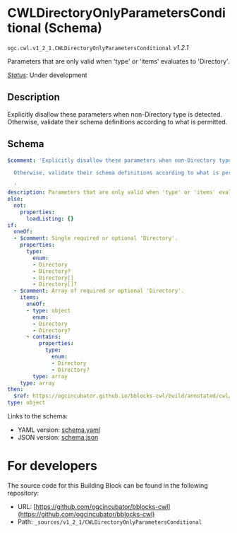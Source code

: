 
# CWLDirectoryOnlyParametersConditional (Schema)

`ogc.cwl.v1_2_1.CWLDirectoryOnlyParametersConditional` *v1.2.1*

Parameters that are only valid when 'type' or 'items' evaluates to 'Directory'.

[*Status*](http://www.opengis.net/def/status): Under development

## Description

Explicitly disallow these parameters when non-Directory type is detected.
Otherwise, validate their schema definitions according to what is permitted.

## Schema

```yaml
$comment: 'Explicitly disallow these parameters when non-Directory type is detected.

  Otherwise, validate their schema definitions according to what is permitted.

  '
description: Parameters that are only valid when 'type' or 'items' evaluates to 'Directory'.
else:
  not:
    properties:
      loadListing: {}
if:
  oneOf:
  - $comment: Single required or optional 'Directory'.
    properties:
      type:
        enum:
        - Directory
        - Directory?
        - Directory[]
        - Directory[]?
  - $comment: Array of required or optional 'Directory'.
    items:
      oneOf:
      - type: object
        enum:
        - Directory
        - Directory?
      - contains:
          properties:
            type:
              enum:
              - Directory
              - Directory?
        type: array
    type: array
then:
  $ref: https://ogcincubator.github.io/bblocks-cwl/build/annotated/cwl/v1_2_1/CWLDirectoryOnlyParameters/schema.yaml
type: object

```

Links to the schema:

* YAML version: [schema.yaml](https://ogcincubator.github.io/bblocks-cwl/build/annotated/cwl/v1_2_1/CWLDirectoryOnlyParametersConditional/schema.json)
* JSON version: [schema.json](https://ogcincubator.github.io/bblocks-cwl/build/annotated/cwl/v1_2_1/CWLDirectoryOnlyParametersConditional/schema.yaml)


# For developers

The source code for this Building Block can be found in the following repository:

* URL: [https://github.com/ogcincubator/bblocks-cwl](https://github.com/ogcincubator/bblocks-cwl)
* Path: `_sources/v1_2_1/CWLDirectoryOnlyParametersConditional`


